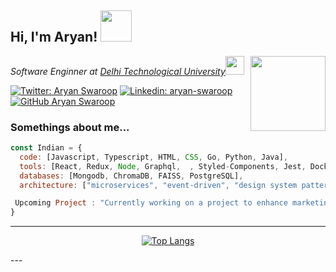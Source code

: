 <h2> Hi, I'm Aryan! <img src="https://media.giphy.com/media/mGcNjsfWAjY5AEZNw6/giphy.gif" width="50"></h2>
<img align='right' src="https://media.giphy.com/media/8m7nAJTYvzNUh54HQm/giphy.gif" width="120">
<p><em>Software Enginner at <a href="">Delhi Technological University</a><img src="https://media.giphy.com/media/fYSnHlufseco8Fh93Z/giphy.gif" width="30"></br>
</em></p>

[![Twitter: Aryan Swaroop](https://img.shields.io/twitter/follow/NotAryanSwaroop?style=social)](https://twitter.com/)
[![Linkedin: aryan-swaroop](https://img.shields.io/badge/-aryanswaroop-blue?style=flat-square&logo=Linkedin&logoColor=white&link=https://www.linkedin.com/in/aryan-swaroop/)](https://www.linkedin.com/in/aryan-swaroop/)
[![GitHub Aryan Swaroop](https://img.shields.io/github/followers/aryan?label=follow&style=social)](https://github.com/AryanSwaroop)


### Somethings about me...  

```javascript
const Indian = {
  code: [Javascript, Typescript, HTML, CSS, Go, Python, Java],
  tools: [React, Redux, Node, Graphql,  , Styled-Components, Jest, Docker, Nginx],
  databases: [Mongodb, ChromaDB, FAISS, PostgreSQL], 
  architecture: ["microservices", "event-driven", "design system pattern"],

 Upcoming Project : "Currently working on a project to enhance marketing by 100%"
}
```
---
<div align="center">
 
 [![Top Langs](https://github-readme-stats.vercel.app/api/top-langs/?username=AryanSwaroop&layout=compact&theme=dark&background=000000)](https://github.com/anuraghazra/github-readme-stats)
 
</div>
---
